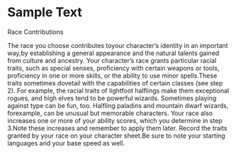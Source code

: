 # Sample Text

Race Contributions

The race you choose contributes toyour character’s identity in an important way,by establishing a general appearance and the natural talents gained from culture and ancestry. Your character’s race grants particular racial traits, such as special senses, proficiency with certain weapons or tools, proficiency in one or more skills, or the ability to use minor spells.These traits sometimes dovetail with the capabilities of certain classes (see step 2). For example, the racial traits of lightfoot halflings make them exceptional rogues, and high elves tend to be powerful wizards. Sometimes playing against type can be fun, too. Halfling paladins and mountain dwarf wizards, forexample, can be unusual but memorable characters. Your race also increases one or more of your ability scores, which you determine in step 3.Note these increases and remember to apply them later. Record the traits granted by your race on your character sheet.Be sure to note your starting languages and your base speed as well.
